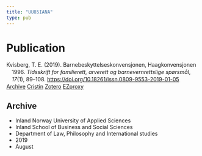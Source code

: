 ```yaml
---
title: "UU85IANA"
type: pub
---
```

<h1>Publication</h1>
<article id="csl-bib-container-UU85IANA" class="csl-bib-container">
  <div class="csl-bib-body" style="line-height: 1.35; padding-left: 1em; text-indent:-1em;">
  <div class="csl-entry">Kvisberg, T. E. (2019). Barnebeskyttelseskonvensjonen, Haagkonvensjonen 1996. <i>Tidsskrift for familierett, arverett og barnevernrettslige sp&#xF8;rsm&#xE5;l</i>, <i>17</i>(1), 89&#x2013;108. <a href="https://doi.org/10.18261/issn.0809-9553-2019-01-05">https://doi.org/10.18261/issn.0809-9553-2019-01-05</a></div>
</div>
  <div class="csl-bib-buttons">
    <a href="#taxonomy-article-UU85IANA" class="csl-bib-button">Archive</a>
    <a href alt="Cristin URL" class="csl-bib-button">Cristin</a>
    <a href alt="Zotero URL" class="csl-bib-button">Zotero</a>
    <a href="http://ezproxy.inn.no/login?url=https://doi.org/10.18261/issn.0809-9553-2019-01-05" class="csl-bib-button">EZproxy</a>
  </div>
  <div id="csl-bib-meta-container-UU85IANA"></div>
</article>
<div id="csl-bib-meta-UU85IANA" class="csl-bib-meta">
  <article id="taxonomy-article-UU85IANA" class="taxonomy-article">
    <h1>Archive</h1>
    <ul>
      <li>Inland Norway University of Applied Sciences</li>
      <li>Inland School of Business and Social Sciences</li>
      <li>Department of Law, Philosophy and International studies</li>
      <li>2019</li>
      <li>August</li>
    </ul>
  </article>
</div>

